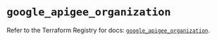 # `google_apigee_organization`

Refer to the Terraform Registry for docs: [`google_apigee_organization`](https://registry.terraform.io/providers/hashicorp/google/6.7.0/docs/resources/apigee_organization).
